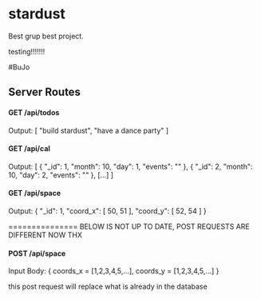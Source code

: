 # stardust
Best grup best project.

testing!!!!!!!

#BuJo

## Server Routes

#### GET /api/todos

Output:
[
    "build stardust",
    "have a dance party"
]

#### GET /api/cal
Output:
[
  {
      "_id": 1,
      "month": 10,
      "day": 1,
      "events": ""
  },
  {
      "_id": 2,
      "month": 10,
      "day": 2,
      "events": ""
  },
  [...]
]

#### GET /api/space
Output:
{
  "_id": 1,
  "coord_x": [
      50,
      51
  ],
  "coord_y": [
      52,
      54
  ]
}


=============== BELOW IS NOT UP TO DATE, POST REQUESTS ARE DIFFERENT NOW THX
#### POST /api/space
Input Body: 
{
    coords_x = [1,2,3,4,5,...],
    coords_y = [1,2,3,4,5,...]
}

this post request will replace what is already in the database
